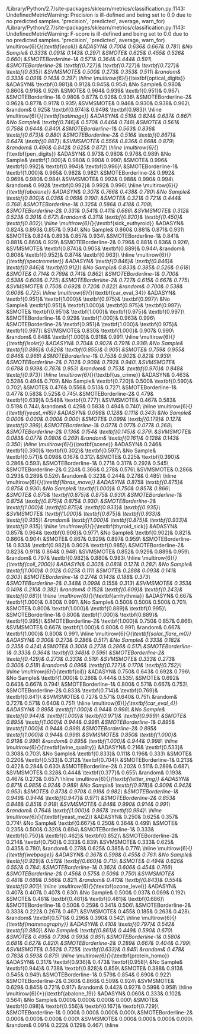 /Library/Python/2.7/site-packages/sklearn/metrics/classification.py:1143: UndefinedMetricWarning: Precision is ill-defined and being set to 0.0 due to no predicted samples.
  'precision', 'predicted', average, warn_for)
/Library/Python/2.7/site-packages/sklearn/metrics/classification.py:1143: UndefinedMetricWarning: F-score is ill-defined and being set to 0.0 due to no predicted samples.
  'precision', 'predicted', average, warn_for)
\multirow{6}{*}{\textbf{ecoli}}
&ADASYN& 0.700& 0.636& 0.667& 0.781\\
&No Sample& 0.333& 0.091& 0.143& 0.297\\
&SMOTE& 0.625& 0.455& 0.526& 0.660\\
&SMOTEBorderline-1& 0.571& 0.364& 0.444& 0.591\\
&SMOTEBorderline-2& \textbf{0.727}& \textbf{0.727}& \textbf{0.727}& \textbf{0.835}\\
&SVMSMOTE& 0.500& 0.273& 0.353& 0.511\\
&random& 0.333& 0.091& 0.143& 0.297\\
\hline
\multirow{6}{*}{\textbf{optical_digits}}
&ADASYN& \textbf{0.981}& 0.912& 0.945& 0.954\\
&No Sample& 0.980& 0.860& 0.916& 0.926\\
&SMOTE& 0.964& 0.939& \textbf{0.951}& 0.967\\
&SMOTEBorderline-1& 0.980& 0.877& 0.926& 0.936\\
&SMOTEBorderline-2& 0.962& 0.877& 0.917& 0.935\\
&SVMSMOTE& 0.946& 0.930& 0.938& 0.962\\
&random& 0.925& \textbf{0.974}& 0.949& \textbf{0.983}\\
\hline
\multirow{6}{*}{\textbf{satimage}}
&ADASYN& 0.519& 0.824& 0.637& 0.867\\
&No Sample& \textbf{0.746}& 0.570& 0.646& 0.746\\
&SMOTE& 0.561& 0.758& 0.644& 0.840\\
&SMOTEBorderline-1& 0.563& 0.836& \textbf{0.673}& 0.880\\
&SMOTEBorderline-2& 0.516& \textbf{0.867}& 0.647& \textbf{0.887}\\
&SVMSMOTE& 0.556& 0.836& 0.668& 0.879\\
&random& 0.496& 0.842& 0.625& 0.872\\
\hline
\multirow{6}{*}{\textbf{pen_digits}}
&ADASYN& 0.973& 0.980& 0.976& 0.989\\
&No Sample& \textbf{1.000}& 0.980& 0.990& 0.990\\
&SMOTE& 0.996& \textbf{0.992}& \textbf{0.994}& \textbf{0.996}\\
&SMOTEBorderline-1& \textbf{1.000}& 0.965& 0.982& 0.982\\
&SMOTEBorderline-2& 0.992& 0.969& 0.980& 0.984\\
&SVMSMOTE& 0.992& 0.988& 0.990& 0.994\\
&random& 0.992& \textbf{0.992}& 0.992& 0.996\\
\hline
\multirow{6}{*}{\textbf{abalone}}
&ADASYN& 0.307& 0.766& 0.438& 0.780\\
&No Sample& \textbf{0.800}& 0.036& 0.069& 0.190\\
&SMOTE& 0.321& 0.721& 0.444& 0.768\\
&SMOTEBorderline-1& 0.325& 0.586& 0.418& 0.708\\
&SMOTEBorderline-2& 0.331& 0.541& 0.411& 0.686\\
&SVMSMOTE& 0.312& 0.523& 0.391& 0.672\\
&random& 0.311& \textbf{0.820}& \textbf{0.450}& \textbf{0.802}\\
\hline
\multirow{6}{*}{\textbf{sick_euthyroid}}
&ADASYN& 0.824& 0.893& 0.857& 0.934\\
&No Sample& 0.860& 0.881& 0.871& 0.931\\
&SMOTE& 0.824& 0.893& 0.857& 0.934\\
&SMOTEBorderline-1& 0.841& 0.881& 0.860& 0.929\\
&SMOTEBorderline-2& 0.796& 0.881& 0.836& 0.926\\
&SVMSMOTE& \textbf{0.874}& 0.905& \textbf{0.889}& 0.944\\
&random& 0.808& \textbf{0.952}& 0.874& \textbf{0.963}\\
\hline
\multirow{6}{*}{\textbf{spectrometer}}
&ADASYN& \textbf{0.846}& \textbf{0.846}& \textbf{0.846}& \textbf{0.912}\\
&No Sample& 0.833& 0.385& 0.526& 0.618\\
&SMOTE& 0.714& 0.769& 0.741& 0.862\\
&SMOTEBorderline-1& 0.700& 0.538& 0.609& 0.725\\
&SMOTEBorderline-2& 0.727& 0.615& 0.667& 0.775\\
&SVMSMOTE& 0.750& 0.692& 0.720& 0.822\\
&random& 0.700& 0.538& 0.609& 0.725\\
\hline
\multirow{6}{*}{\textbf{car_eval_34}}
&ADASYN& \textbf{0.951}& \textbf{1.000}& \textbf{0.975}& \textbf{0.997}\\
&No Sample& \textbf{0.951}& \textbf{1.000}& \textbf{0.975}& \textbf{0.997}\\
&SMOTE& \textbf{0.951}& \textbf{1.000}& \textbf{0.975}& \textbf{0.997}\\
&SMOTEBorderline-1& 0.929& \textbf{1.000}& 0.963& 0.996\\
&SMOTEBorderline-2& \textbf{0.951}& \textbf{1.000}& \textbf{0.975}& \textbf{0.997}\\
&SVMSMOTE& 0.830& \textbf{1.000}& 0.907& 0.990\\
&random& 0.848& \textbf{1.000}& 0.918& 0.991\\
\hline
\multirow{6}{*}{\textbf{isolet}}
&ADASYN& 0.704& 0.902& 0.791& 0.936\\
&No Sample& \textbf{0.886}& 0.826& \textbf{0.855}& 0.905\\
&SMOTE& 0.759& 0.955& 0.846& 0.966\\
&SMOTEBorderline-1& 0.753& 0.902& 0.821& 0.939\\
&SMOTEBorderline-2& 0.702& 0.909& 0.792& 0.940\\
&SVMSMOTE& 0.678& 0.939& 0.787& 0.953\\
&random& 0.753& \textbf{0.970}& 0.848& \textbf{0.973}\\
\hline
\multirow{6}{*}{\textbf{us_crime}}
&ADASYN& 0.463& 0.528& 0.494& 0.709\\
&No Sample& \textbf{0.720}& 0.500& \textbf{0.590}& 0.702\\
&SMOTE& 0.476& 0.556& 0.513& 0.727\\
&SMOTEBorderline-1& 0.477& 0.583& 0.525& 0.745\\
&SMOTEBorderline-2& 0.479& \textbf{0.639}& 0.548& \textbf{0.777}\\
&SVMSMOTE& 0.467& 0.583& 0.519& 0.744\\
&random& 0.429& 0.583& 0.494& 0.740\\
\hline
\multirow{6}{*}{\textbf{yeast_ml8}}
&ADASYN& 0.098& 0.128& 0.111& 0.343\\
&No Sample& 0.000& 0.000& 0.000& 0.000\\
&SMOTE& 0.099& \textbf{0.179}& 0.127& \textbf{0.399}\\
&SMOTEBorderline-1& 0.077& 0.077& 0.077& 0.268\\
&SMOTEBorderline-2& 0.136& 0.154& \textbf{0.145}& 0.379\\
&SVMSMOTE& 0.083& 0.077& 0.080& 0.269\\
&random& \textbf{0.161}& 0.128& 0.143& 0.350\\
\hline
\multirow{6}{*}{\textbf{scene}}
&ADASYN& 0.246& \textbf{0.390}& \textbf{0.302}& \textbf{0.597}\\
&No Sample& \textbf{0.571}& 0.098& 0.167& 0.312\\
&SMOTE& 0.225& \textbf{0.390}& 0.286& 0.593\\
&SMOTEBorderline-1& 0.271& 0.317& 0.292& 0.545\\
&SMOTEBorderline-2& 0.224& 0.366& 0.278& 0.576\\
&SVMSMOTE& 0.286& 0.293& 0.289& 0.526\\
&random& 0.323& 0.244& 0.278& 0.485\\
\hline
\multirow{6}{*}{\textbf{libras_move}}
&ADASYN& 0.875& \textbf{0.875}& 0.875& 0.930\\
&No Sample& \textbf{1.000}& 0.750& 0.857& 0.866\\
&SMOTE& 0.875& \textbf{0.875}& 0.875& 0.930\\
&SMOTEBorderline-1& 0.875& \textbf{0.875}& 0.875& 0.930\\
&SMOTEBorderline-2& \textbf{1.000}& \textbf{0.875}& \textbf{0.933}& \textbf{0.935}\\
&SVMSMOTE& \textbf{1.000}& \textbf{0.875}& \textbf{0.933}& \textbf{0.935}\\
&random& \textbf{1.000}& \textbf{0.875}& \textbf{0.933}& \textbf{0.935}\\
\hline
\multirow{6}{*}{\textbf{thyroid_sick}}
&ADASYN& 0.857& 0.964& \textbf{0.908}& 0.977\\
&No Sample& \textbf{0.902}& 0.821& 0.860& 0.904\\
&SMOTE& 0.867& 0.929& 0.897& 0.959\\
&SMOTEBorderline-1& 0.833& \textbf{0.982}& 0.902& \textbf{0.985}\\
&SMOTEBorderline-2& 0.823& 0.911& 0.864& 0.948\\
&SVMSMOTE& 0.852& 0.929& 0.889& 0.959\\
&random& 0.797& \textbf{0.982}& 0.880& 0.983\\
\hline
\multirow{6}{*}{\textbf{coil_2000}}
&ADASYN& 0.302& 0.081& 0.127& 0.282\\
&No Sample& \textbf{1.000}& 0.012& 0.025& 0.111\\
&SMOTE& 0.288& 0.093& 0.141& 0.303\\
&SMOTEBorderline-1& 0.274& 0.143& 0.188& 0.373\\
&SMOTEBorderline-2& 0.348& 0.099& 0.155& 0.313\\
&SVMSMOTE& 0.353& 0.149& 0.210& 0.382\\
&random& 0.152& \textbf{0.609}& \textbf{0.243}& \textbf{0.681}\\
\hline
\multirow{6}{*}{\textbf{arrhythmia}}
&ADASYN& 0.667& \textbf{1.000}& 0.800& 0.991\\
&No Sample& 0.500& 0.500& 0.500& 0.701\\
&SMOTE& 0.800& \textbf{1.000}& \textbf{0.889}& \textbf{0.995}\\
&SMOTEBorderline-1& 0.800& \textbf{1.000}& \textbf{0.889}& \textbf{0.995}\\
&SMOTEBorderline-2& \textbf{1.000}& 0.750& 0.857& 0.866\\
&SVMSMOTE& 0.667& \textbf{1.000}& 0.800& 0.991\\
&random& 0.667& \textbf{1.000}& 0.800& 0.991\\
\hline
\multirow{6}{*}{\textbf{solar_flare_m0}}
&ADASYN& 0.300& 0.273& 0.286& 0.517\\
&No Sample& 0.333& 0.182& 0.235& 0.424\\
&SMOTE& 0.300& 0.273& 0.286& 0.517\\
&SMOTEBorderline-1& 0.333& 0.364& \textbf{0.348}& 0.596\\
&SMOTEBorderline-2& \textbf{0.429}& 0.273& 0.333& 0.519\\
&SVMSMOTE& 0.333& 0.273& 0.300& 0.518\\
&random& 0.096& \textbf{0.727}& 0.170& \textbf{0.752}\\
\hline
\multirow{6}{*}{\textbf{oil}}
&ADASYN& 0.750& 0.643& 0.692& 0.796\\
&No Sample& \textbf{1.000}& 0.286& 0.444& 0.535\\
&SMOTE& 0.692& 0.643& 0.667& 0.794\\
&SMOTEBorderline-1& 0.800& 0.571& 0.667& 0.753\\
&SMOTEBorderline-2& 0.833& \textbf{0.714}& \textbf{0.769}& \textbf{0.841}\\
&SVMSMOTE& 0.727& 0.571& 0.640& 0.751\\
&random& 0.727& 0.571& 0.640& 0.751\\
\hline
\multirow{6}{*}{\textbf{car_eval_4}}
&ADASYN& 0.895& \textbf{1.000}& 0.944& 0.998\\
&No Sample& \textbf{0.944}& \textbf{1.000}& \textbf{0.971}& \textbf{0.999}\\
&SMOTE& 0.895& \textbf{1.000}& 0.944& 0.998\\
&SMOTEBorderline-1& 0.895& \textbf{1.000}& 0.944& 0.998\\
&SMOTEBorderline-2& 0.895& \textbf{1.000}& 0.944& 0.998\\
&SVMSMOTE& 0.850& \textbf{1.000}& 0.919& 0.996\\
&random& 0.895& \textbf{1.000}& 0.944& 0.998\\
\hline
\multirow{6}{*}{\textbf{wine_quality}}
&ADASYN& 0.216& \textbf{0.533}& 0.308& 0.703\\
&No Sample& \textbf{0.833}& 0.111& 0.196& 0.333\\
&SMOTE& 0.220& \textbf{0.533}& 0.312& \textbf{0.704}\\
&SMOTEBorderline-1& 0.213& 0.422& 0.284& 0.630\\
&SMOTEBorderline-2& 0.202& 0.511& 0.289& 0.687\\
&SVMSMOTE& 0.328& 0.444& \textbf{0.377}& 0.655\\
&random& 0.193& 0.467& 0.273& 0.657\\
\hline
\multirow{6}{*}{\textbf{letter_img}}
&ADASYN& 0.871& 0.985& 0.924& 0.989\\
&No Sample& \textbf{0.978}& 0.909& 0.942& 0.953\\
&SMOTE& 0.873& 0.970& 0.919& 0.982\\
&SMOTEBorderline-1& 0.949& 0.944& \textbf{0.947}& 0.971\\
&SMOTEBorderline-2& 0.853& 0.848& 0.851& 0.918\\
&SVMSMOTE& 0.848& 0.990& 0.914& 0.991\\
&random& 0.764& \textbf{1.000}& 0.867& \textbf{0.994}\\
\hline
\multirow{6}{*}{\textbf{yeast_me2}}
&ADASYN& 0.250& 0.625& 0.357& 0.774\\
&No Sample& \textbf{0.667}& 0.250& 0.364& 0.499\\
&SMOTE& 0.235& 0.500& 0.320& 0.694\\
&SMOTEBorderline-1& 0.333& \textbf{0.750}& \textbf{0.462}& \textbf{0.852}\\
&SMOTEBorderline-2& 0.214& \textbf{0.750}& 0.333& 0.839\\
&SVMSMOTE& 0.333& 0.625& 0.435& 0.780\\
&random& 0.278& 0.625& 0.385& 0.776\\
\hline
\multirow{6}{*}{\textbf{webpage}}
&ADASYN& 0.367& 0.598& 0.455& 0.761\\
&No Sample& \textbf{0.929}& 0.512& \textbf{0.660}& 0.715\\
&SMOTE& 0.494& 0.626& 0.552& 0.784\\
&SMOTEBorderline-1& 0.362& 0.606& 0.454& 0.766\\
&SMOTEBorderline-2& 0.456& 0.575& 0.509& 0.750\\
&SVMSMOTE& 0.481& 0.689& 0.566& 0.821\\
&random& 0.413& \textbf{0.843}& 0.554& \textbf{0.901}\\
\hline
\multirow{6}{*}{\textbf{ozone_level}}
&ADASYN& 0.407& 0.407& 0.407& 0.630\\
&No Sample& 0.500& 0.037& 0.069& 0.192\\
&SMOTE& 0.481& \textbf{0.481}& \textbf{0.481}& \textbf{0.686}\\
&SMOTEBorderline-1& 0.500& 0.259& 0.341& 0.506\\
&SMOTEBorderline-2& 0.333& 0.222& 0.267& 0.467\\
&SVMSMOTE& 0.455& 0.185& 0.263& 0.428\\
&random& \textbf{0.571}& 0.296& 0.390& 0.542\\
\hline
\multirow{6}{*}{\textbf{mammography}}
&ADASYN& 0.410& \textbf{0.797}& 0.542& \textbf{0.880}\\
&No Sample& \textbf{0.861}& 0.449& 0.590& 0.670\\
&SMOTE& 0.495& 0.739& 0.593& 0.851\\
&SMOTEBorderline-1& 0.580& 0.681& 0.627& 0.820\\
&SMOTEBorderline-2& 0.289& 0.667& 0.404& 0.799\\
&SVMSMOTE& 0.562& 0.725& \textbf{0.633}& 0.845\\
&random& 0.478& 0.783& 0.593& 0.875\\
\hline
\multirow{6}{*}{\textbf{protein_homo}}
&ADASYN& 0.317& \textbf{0.936}& 0.473& \textbf{0.958}\\
&No Sample& \textbf{0.944}& 0.738& \textbf{0.828}& 0.859\\
&SMOTE& 0.388& 0.913& 0.545& 0.949\\
&SMOTEBorderline-1& 0.579& 0.854& 0.690& 0.922\\
&SMOTEBorderline-2& 0.360& 0.866& 0.509& 0.924\\
&SVMSMOTE& 0.629& 0.845& 0.721& 0.917\\
&random& 0.442& 0.927& 0.599& 0.958\\
\hline
\multirow{6}{*}{\textbf{abalone_19}}
&ADASYN& 0.060& 0.333& 0.102& 0.564\\
&No Sample& 0.000& 0.000& 0.000& 0.000\\
&SMOTE& \textbf{0.098}& \textbf{0.556}& \textbf{0.167}& \textbf{0.729}\\
&SMOTEBorderline-1& 0.000& 0.000& 0.000& 0.000\\
&SMOTEBorderline-2& 0.000& 0.000& 0.000& 0.000\\
&SVMSMOTE& 0.000& 0.000& 0.000& 0.000\\
&random& 0.091& 0.222& 0.129& 0.467\\
\hline
